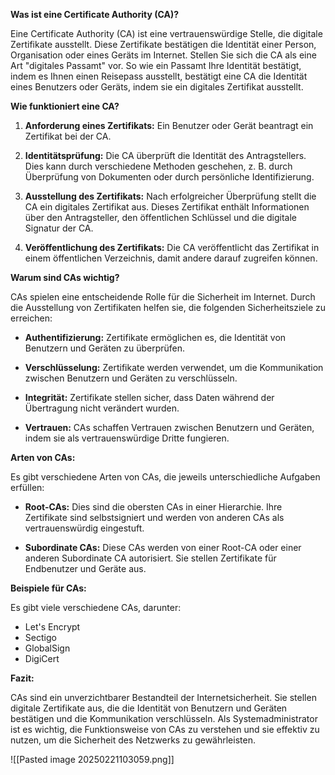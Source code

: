 
**Was ist eine Certificate Authority (CA)?**

Eine Certificate Authority (CA) ist eine vertrauenswürdige Stelle, die digitale Zertifikate ausstellt. Diese Zertifikate bestätigen die Identität einer Person, Organisation oder eines Geräts im Internet. Stellen Sie sich die CA als eine Art "digitales Passamt" vor. So wie ein Passamt Ihre Identität bestätigt, indem es Ihnen einen Reisepass ausstellt, bestätigt eine CA die Identität eines Benutzers oder Geräts, indem sie ein digitales Zertifikat ausstellt.  

**Wie funktioniert eine CA?**

1. **Anforderung eines Zertifikats:** Ein Benutzer oder Gerät beantragt ein Zertifikat bei der CA.  
    
2. **Identitätsprüfung:** Die CA überprüft die Identität des Antragstellers. Dies kann durch verschiedene Methoden geschehen, z. B. durch Überprüfung von Dokumenten oder durch persönliche Identifizierung.  
    
3. **Ausstellung des Zertifikats:** Nach erfolgreicher Überprüfung stellt die CA ein digitales Zertifikat aus. Dieses Zertifikat enthält Informationen über den Antragsteller, den öffentlichen Schlüssel und die digitale Signatur der CA.  
    
4. **Veröffentlichung des Zertifikats:** Die CA veröffentlicht das Zertifikat in einem öffentlichen Verzeichnis, damit andere darauf zugreifen können.  
    

**Warum sind CAs wichtig?**

CAs spielen eine entscheidende Rolle für die Sicherheit im Internet. Durch die Ausstellung von Zertifikaten helfen sie, die folgenden Sicherheitsziele zu erreichen:  

- **Authentifizierung:** Zertifikate ermöglichen es, die Identität von Benutzern und Geräten zu überprüfen.  
    
- **Verschlüsselung:** Zertifikate werden verwendet, um die Kommunikation zwischen Benutzern und Geräten zu verschlüsseln.  
    
- **Integrität:** Zertifikate stellen sicher, dass Daten während der Übertragung nicht verändert wurden.  
    
- **Vertrauen:** CAs schaffen Vertrauen zwischen Benutzern und Geräten, indem sie als vertrauenswürdige Dritte fungieren.  
    

**Arten von CAs:**

Es gibt verschiedene Arten von CAs, die jeweils unterschiedliche Aufgaben erfüllen:

- **Root-CAs:** Dies sind die obersten CAs in einer Hierarchie. Ihre Zertifikate sind selbstsigniert und werden von anderen CAs als vertrauenswürdig eingestuft.  
    
- **Subordinate CAs:** Diese CAs werden von einer Root-CA oder einer anderen Subordinate CA autorisiert. Sie stellen Zertifikate für Endbenutzer und Geräte aus.  
    

**Beispiele für CAs:**

Es gibt viele verschiedene CAs, darunter:

- Let's Encrypt
- Sectigo
- GlobalSign
- DigiCert

**Fazit:**

CAs sind ein unverzichtbarer Bestandteil der Internetsicherheit. Sie stellen digitale Zertifikate aus, die die Identität von Benutzern und Geräten bestätigen und die Kommunikation verschlüsseln. Als Systemadministrator ist es wichtig, die Funktionsweise von CAs zu verstehen und sie effektiv zu nutzen, um die Sicherheit des Netzwerks zu gewährleisten.


![[Pasted image 20250221103059.png]]